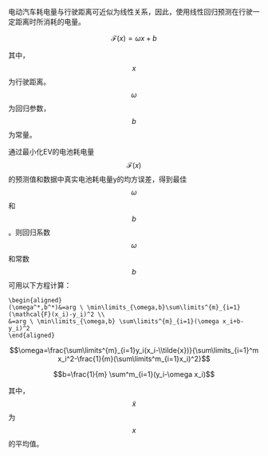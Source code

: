 电动汽车耗电量与行驶距离可近似为线性关系，因此，使用线性回归预测在行驶一定距离时所消耗的电量。

$$\mathcal{F}(x)=\omega x+b$$

其中，$$x$$为行驶距离。$$\omega$$为回归参数，$$b$$为常量。

通过最小化EV的电池耗电量$$\mathcal{F}(x)$$的预测值和数据中真实电池耗电量y的均方误差，得到最佳$$\omega$$和$$b$$。则回归系数$$\omega$$和常数$$b$$可用以下方程计算：
```katex
\begin{aligned}
(\omega^*,b^*)&=arg \ \min\limits_{\omega,b}\sum\limits^{m}_{i=1}(\mathcal{F}(x_i)-y_i)^2 \\
&=arg \ \min\limits_{\omega,b} \sum\limits^{m}_{i=1}(\omega x_i+b-y_i)^2
\end{aligned}
```

$$\omega=\frac{\sum\limits^{m}_{i=1}y_i(x_i-\\tilde{x})}{\sum\limits_{i=1}^m x_i^2-\frac{1}{m}(\sum\limits^m_{i=1}x_i)^2}$$

$$b=\frac{1}{m} \sum^m_{i=1}(y_i-\omega x_i)$$

其中，$$\tilde{x}$$为$$x$$的平均值。
